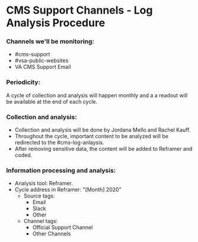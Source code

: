 # CMS Support Channels - Log Analysis Procedure

### Channels we'll be monitoring:
* #cms-support
* #vsa-public-websites
* VA CMS Support Email

### Periodicity:
A cycle of collection and analysis will happen monthly and a a readout will be available at the end of each cycle. 

### Collection and analysis:
* Collection and analysis will be done by Jordana Mello and Rachel Kauff.
* Throughout the cycle, important content to be analyzed will be redirected to the #cms-log-anlaysis.
* After removing sensitive data, the content will be added to Reframer and coded.

### Information processing and analysis:
* Analysis tool: Reframer.
* Cycle address in Reframer: "[Month] 2020" 
  * Source tags: 
     * Email
     * Slack
     * Other
  * Channel tags:
     * Official Support Channel
     * Other Channels
